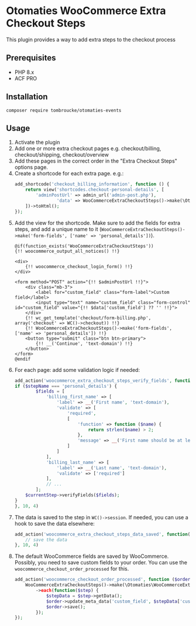 # Otomaties WooCommerce Extra Checkout Steps

This plugin provides a way to add extra steps to the checkout process

## Prerequisites
- PHP 8.x
- ACF PRO

## Installation
`composer require tombroucke/otomaties-events`

## Usage
1. Activate the plugin
2. Add one or more extra checkout pages e.g. checkout/billing, checkout/shipping, checkout/overview
3. Add these pages in the correct order in the "Extra Checkout Steps" options page.
4. Create a shortcode for each extra page. e.g.:
	```php
	add_shortcode('checkout_billing_information', function () {
		return view('shortcodes.checkout-personal-details', [
			'adminPostUrl' => admin_url('admin-post.php'),
            		'data' => WooCommerceExtraCheckoutSteps()->make(\Otomaties\WooCommerceExtraCheckoutSteps\Helpers\Steps::class)->find(get_the_ID())->getData(),
		])->toHtml();
	});
	```
5. Add the view for the shortcode. Make sure to add the fields for extra steps, and add a unique name to it (`WooCommerceExtraCheckoutSteps()->make('form-fields', ['name' => 'personal_details'])`).
	```blade
	@if(function_exists('WooCommerceExtraCheckoutSteps'))
	{!! woocommerce_output_all_notices() !!}

	<div>
		{!! woocommerce_checkout_login_form() !!}
	</div>

	<form method="POST" action="{!! $adminPostUrl !!}">
		<div class="mb-3">
			<label for="custom_field" class="form-label">Custom field</label>
			<input type="text" name="custom_field" class="form-control" id="custom_field" value="{!! $data['custom_field'] ?? '' !!}">
		</div>
		{!! wc_get_template('checkout/form-billing.php', array('checkout' => WC()->checkout)) !!}
		{!! WooCommerceExtraCheckoutSteps()->make('form-fields', ['name' => 'personal_details']) !!}
		<button type="submit" class="btn btn-primary">
			{!! __('Continue', 'text-domain') !!}
		</button>
	</form>
	@endif
	```
6. For each page: add some validation logic if needed:
	```php
	add_action('woocommerce_extra_checkout_steps_verify_fields', function($stepName, $currentStep, $nextStep, $steps) {
	if ($stepName === 'personal_details') {
			$fields = [
				'billing_first_name' => [
					'label' => __('First name', 'text-domain'),
					'validate' => [
						'required',
						[
							'function' => function ($name) {
								return strlen($name) > 2;
							},
							'message' => __('First name should be at least 2 letters', 'text-domain')
						]
					]
				],
				'billing_last_name' => [
					'label' => __('Last name', 'text-domain'),
					'validate' => ['required']
				],
				// ...
			];
	    $currentStep->verifyFields($fields);
	}
	}, 10, 4)
	```
7. The data is saved to the step in `WC()->session`. If needed, you can use a hook to save the data elsewhere:
	```php
	add_action('woocommerce_extra_checkout_steps_data_saved', function($callback, $data, $currentStep, $nextStep) {
		// save the data
	}, 10, 4)
	```
8. The default WooCommerce fields are saved by WooCommerce. Possibly, you need to save custom fields to your order. You can use the `woocommerce_checkout_order_processed` for this.
	```php
	add_action('woocommerce_checkout_order_processed', function ($orderId, $postedData, $order) {
		WooCommerceExtraCheckoutSteps()->make(\Otomaties\WooCommerceExtraCheckoutSteps\Helpers\Steps::class)
			->each(function($step) {
				$stepData = $step->getData();
				$order->update_meta_data('custom_field', $stepData['custom_field']);
				$order->save();
			});
	});
	```
